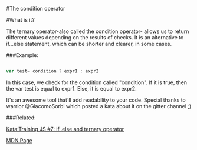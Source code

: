 #The condition operator

#What is it?

The ternary operator-also called the condition operator- allows us to return different values depending on the results of checks.
It is an alternative to if...else statement, which can be shorter and clearer, in some cases.

###Example:
```javascript

var test= condition ? expr1 : expr2 


```

In this case, we check for the condition called "condition". If it is true, then the var test is equal to expr1. Else, it is equal to expr2.

It's an awesome tool that'll add readability to your code. Special thanks to warrior @GiacomoSorbi which posted a kata about it on the gitter channel ;)

###Related:

[Kata:Training JS #7: if..else and ternary operator](http://www.codewars.com/kata/57202aefe8d6c514300001fd)   

[MDN Page](https://developer.mozilla.org/en-US/docs/Web/JavaScript/Reference/Operators/Conditional_Operator)
